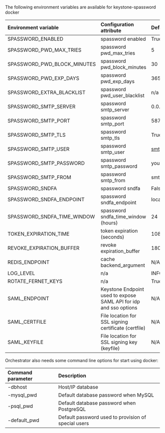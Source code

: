 The following environment variables are available for keystone-spassword docker

| Environment variable        | Configuration attribute     | Default value           |
|:----------------------------|:----------------------------|:------------------------|
| SPASSWORD_ENABLED           | spassword enabled           | True                    |
| SPASSWORD_PWD_MAX_TRIES     | spassword pwd_max_tries     | 5                       |
| SPASSWORD_PWD_BLOCK_MINUTES | spassword pwd_block_minutes | 30                      |
| SPASSWORD_PWD_EXP_DAYS      | spassword pwd_exp_days      | 365                     |
| SPASSWORD_EXTRA_BLACKLIST   | spassword pwd_user_blacklist | n/a                    |
| SPASSWORD_SMTP_SERVER       | spassword smtp_server       | 0.0.0.0                 |
| SPASSWORD_SMTP_PORT         | spassword smtp_port         | 587                     |
| SPASSWORD_SMTP_TLS          | spassword smtp_tls          | True                    |
| SPASSWORD_SMTP_USER         | spassword smtp_user         | smtpuser@yourdomain.com |
| SPASSWORD_SMTP_PASSWORD     | spassword smtp_password     | yourpassword            |
| SPASSWORD_SMTP_FROM         | spassword smtp_from         | smtpuser                |
| SPASSWORD_SNDFA             | spassword sndfa             | False                   |
| SPASSWORD_SNDFA_ENDPOINT    | spassword sndfa_endpoint    | localhost:5001          |
| SPASSWORD_SNDFA_TIME_WINDOW | spassword sndfa_time_window (hours) | 24              |
| TOKEN_EXPIRATION_TIME       | token expiration (seconds)  | 10800                   |
| REVOKE_EXPIRATION_BUFFER    | revoke expiration_buffer    | 1800                    |
| REDIS_ENDPOINT              | cache backend_argument      | N/A                     |
| LOG_LEVEL                   | n/a                         | INFO                    |
| ROTATE_FERNET_KEYS          | n/a                         | True                    |
| SAML_ENDPOINT               | Keystone Endpoint used to expose SAML API for idp and sso options  | N/A            |
| SAML_CERTFILE               | File location for SSL signing certificate (certfile)    | N/A            |
| SAML_KEYFILE                | File location for SSL signing key (keyfile)             | N/A            |

Orchestrator also needs some command line options for start using docker:


| Command parameter | Description                                |
|:------------------|:-------------------------------------------|
| -dbhost           | Host/IP database                           |
| -mysql_pwd        | Default database password when MySQL       |
| -psql_pwd         | Default database password when PostgreSQL  |
| -default_pwd      | Default password used to provision of special users     |
